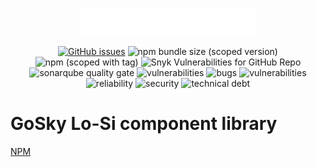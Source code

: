 <p align="center">
<img src="GoSky-white.svg" alt="goskyai">
</p>
<p align="center">
<a href="https://github.com/goskyai/lo-si/issues"><img alt="GitHub issues" src="https://img.shields.io/github/issues/goskyai/lo-si"></a>
<img alt="npm bundle size (scoped version)" src="https://img.shields.io/bundlephobia/minzip/@gosky/lo-si/latest">
<img alt="npm (scoped with tag)" src="https://img.shields.io/npm/v/@gosky/lo-si/latest">
<img alt="Snyk Vulnerabilities for GitHub Repo" src="https://img.shields.io/snyk/vulnerabilities/github/goskyai/lo-si">
<img alt="sonarqube quality gate" src="https://sonarqube.goskyai.com/api/project_badges/measure?project=goskyai_lo-si&metric=alert_status&token=ebffc66d783c87998d5522fde017e1a1cca8e1a6">
<img alt="vulnerabilities" src="https://sonarqube.goskyai.com/api/project_badges/measure?project=goskyai_lo-si&metric=vulnerabilities&token=ebffc66d783c87998d5522fde017e1a1cca8e1a6">
<img alt="bugs" src="https://sonarqube.goskyai.com/api/project_badges/measure?project=goskyai_lo-si&metric=bugs&token=ebffc66d783c87998d5522fde017e1a1cca8e1a6">
<img alt="vulnerabilities" src="https://sonarqube.goskyai.com/api/project_badges/measure?project=goskyai_lo-si&metric=vulnerabilities&token=ebffc66d783c87998d5522fde017e1a1cca8e1a6">
<img alt="reliability" src="https://sonarqube.goskyai.com/api/project_badges/measure?project=goskyai_lo-si&metric=reliability_rating&token=ebffc66d783c87998d5522fde017e1a1cca8e1a6">
<img alt="security" src="https://sonarqube.goskyai.com/api/project_badges/measure?project=goskyai_lo-si&metric=security_rating&token=ebffc66d783c87998d5522fde017e1a1cca8e1a6">
<img alt="technical debt" src="https://sonarqube.goskyai.com/api/project_badges/measure?project=goskyai_lo-si&metric=sqale_index&token=ebffc66d783c87998d5522fde017e1a1cca8e1a6">
</p>

# GoSky Lo-Si component library

[NPM](https://www.npmjs.com/package/@gosky/lo-si)
